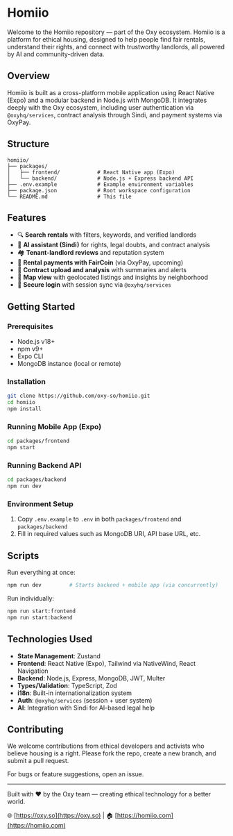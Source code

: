 # Homiio

Welcome to the Homiio repository — part of the Oxy ecosystem. Homiio is a platform for ethical housing, designed to help people find fair rentals, understand their rights, and connect with trustworthy landlords, all powered by AI and community-driven data.

## Overview

Homiio is built as a cross-platform mobile application using React Native (Expo) and a modular backend in Node.js with MongoDB. It integrates deeply with the Oxy ecosystem, including user authentication via `@oxyhq/services`, contract analysis through Sindi, and payment systems via OxyPay.

## Structure

```
homiio/
├── packages/
│   ├── frontend/            # React Native app (Expo)
│   └── backend/             # Node.js + Express backend API
├── .env.example             # Example environment variables
├── package.json             # Root workspace configuration
└── README.md                # This file
```

## Features

- 🔍 **Search rentals** with filters, keywords, and verified landlords
- 🧠 **AI assistant (Sindi)** for rights, legal doubts, and contract analysis
- 🏘️ **Tenant-landlord reviews** and reputation system
- 💸 **Rental payments with FairCoin** (via OxyPay, upcoming)
- 📎 **Contract upload and analysis** with summaries and alerts
- 📍 **Map view** with geolocated listings and insights by neighborhood
- 🔐 **Secure login** with session sync via `@oxyhq/services`

## Getting Started

### Prerequisites

- Node.js v18+
- npm v9+
- Expo CLI
- MongoDB instance (local or remote)

### Installation

```bash
git clone https://github.com/oxy-so/homiio.git
cd homiio
npm install
```

### Running Mobile App (Expo)

```bash
cd packages/frontend
npm start
```

### Running Backend API

```bash
cd packages/backend
npm run dev
```

### Environment Setup

1. Copy `.env.example` to `.env` in both `packages/frontend` and `packages/backend`
2. Fill in required values such as MongoDB URI, API base URL, etc.

## Scripts

Run everything at once:
```bash
npm run dev         # Starts backend + mobile app (via concurrently)
```

Run individually:
```bash
npm run start:frontend
npm run start:backend
```

## Technologies Used

- **State Management**: Zustand
- **Frontend**: React Native (Expo), Tailwind via NativeWind, React Navigation
- **Backend**: Node.js, Express, MongoDB, JWT, Multer
- **Types/Validation**: TypeScript, Zod
- **i18n**: Built-in internationalization system
- **Auth**: `@oxyhq/services` (session + user system)
- **AI**: Integration with Sindi for AI-based legal help

## Contributing

We welcome contributions from ethical developers and activists who believe housing is a right. Please fork the repo, create a new branch, and submit a pull request.

For bugs or feature suggestions, open an issue.

---

Built with ❤️ by the Oxy team — creating ethical technology for a better world.

🌐 [https://oxy.so](https://oxy.so)  |  🏠 [https://homiio.com](https://homiio.com)
